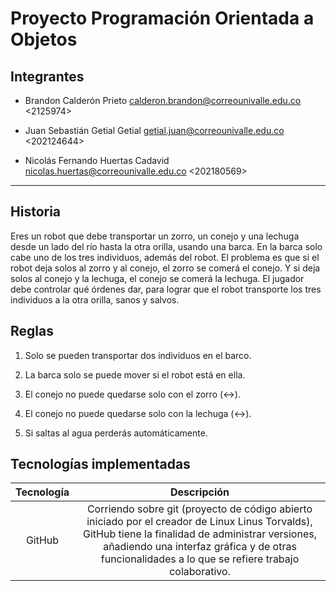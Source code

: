 # Proyecto Programación Orientada a Objetos

## Integrantes

- Brandon Calderón Prieto <calderon.brandon@correounivalle.edu.co> <2125974>

- Juan Sebastián Getial Getial <getial.juan@correounivalle.edu.co> <202124644>

- Nicolás Fernando Huertas Cadavid <nicolas.huertas@correounivalle.edu.co> <202180569>

---

## Historia

Eres un robot que debe transportar un zorro, un conejo y una lechuga desde un lado del río hasta la otra orilla, usando una barca. En la barca solo cabe uno de los tres individuos, además del robot. El problema es que si el robot deja solos al zorro y al conejo, el zorro se comerá el conejo. Y si deja solos al conejo y la lechuga, el conejo se comerá la lechuga. El jugador debe controlar qué órdenes dar, para lograr que el robot transporte los tres individuos a la otra orilla, sanos y salvos.

## Reglas

1. Solo se pueden transportar dos individuos en el barco.

2. La barca solo se puede mover si el robot está en ella.

3. El conejo no puede quedarse solo con el zorro (<->).

4. El conejo no puede quedarse solo con la lechuga (<->).

5. Si saltas al agua perderás automáticamente.

## Tecnologías implementadas

| Tecnología |                                                                                                                        Descripción                                                                                                                        |
|:----------:|:---------------------------------------------------------------------------------------------------------------------------------------------------------------------------------------------------------------------------------------------------------:|
|   GitHub   | Corriendo sobre git (proyecto de código abierto iniciado por el creador de Linux Linus Torvalds), GitHub tiene la finalidad de administrar versiones, añadiendo una interfaz gráfica y de otras funcionalidades a lo que se refiere trabajo colaborativo. |
